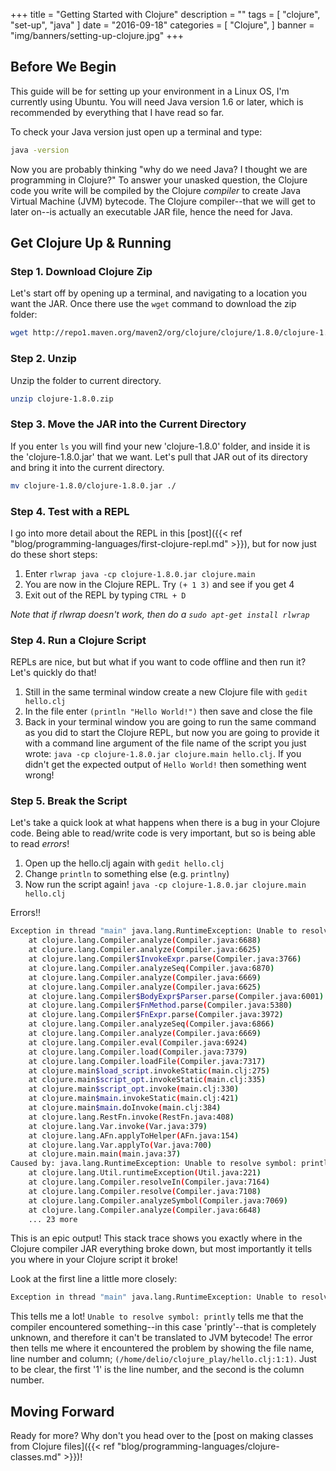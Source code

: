 +++
title = "Getting Started with Clojure"
description = ""
tags = [
    "clojure",
    "set-up",
	"java"
]
date = "2016-09-18"
categories = [
    "Clojure",
]
banner = "img/banners/setting-up-clojure.jpg"
+++

## Before We Begin

This guide will be for setting up your environment in a Linux OS, I'm currently using Ubuntu. You will need Java version 1.6 or later, which is recommended by everything that I have read so far.

To check your Java version just open up a terminal and type:
```bash
java -version
```

Now you are probably thinking "why do we need Java? I thought we are programming in Clojure?" To answer your unasked question, the Clojure code you write will be compiled by the Clojure *compiler* to create Java Virtual Machine (JVM) bytecode. The Clojure compiler--that we will get to later on--is actually an executable JAR file, hence the need for Java.

## Get Clojure Up & Running

### Step 1. Download Clojure Zip

Let's start off by opening up a terminal, and navigating to a location you want the JAR. Once there use the `wget` command to download the zip folder:

```bash
wget http://repo1.maven.org/maven2/org/clojure/clojure/1.8.0/clojure-1.8.0.zip
``` 

### Step 2. Unzip

Unzip the folder to current directory.

```bash
unzip clojure-1.8.0.zip
```

### Step 3. Move the JAR into the Current Directory

If you enter `ls` you will find your new 'clojure-1.8.0' folder, and inside it is the 'clojure-1.8.0.jar' that we want. Let's pull that JAR out of its directory and bring it into the current directory.

```bash
mv clojure-1.8.0/clojure-1.8.0.jar ./
```


### Step 4. Test with a REPL

I go into more detail about the REPL in this [post]({{< ref "blog/programming-languages/first-clojure-repl.md" >}}), but for now just do these short steps:

 1. Enter `rlwrap java -cp clojure-1.8.0.jar clojure.main` 
 2. You are now in the Clojure REPL. Try `(+ 1 3)` and see if you get 4
 3. Exit out of the REPL by typing `CTRL + D`
 
*Note that if rlwrap doesn't work, then do a `sudo apt-get install rlwrap`*

### Step 4. Run a Clojure Script

REPLs are nice, but but what if you want to code offline and then run it? Let's quickly do that!

 1. Still in the same terminal window create a new Clojure file with `gedit hello.clj`
 2. In the file enter `(println "Hello World!")` then save and close the file
 3. Back in your terminal window you are going to run the same command as you did to start the Clojure REPL, but now you are going to provide it with a command line argument of the file name of the script you just wrote: `java -cp clojure-1.8.0.jar clojure.main hello.clj`. If you didn't get the expected output of `Hello World!` then something went wrong!
 
### Step 5. Break the Script

Let's take a quick look at what happens when there is a bug in your Clojure code. Being able to read/write code is very important, but so is being able to read *errors*!

 1. Open up the hello.clj again with `gedit hello.clj`
 2. Change `println` to something else (e.g. `printlny`)
 3. Now run the script again! `java -cp clojure-1.8.0.jar clojure.main hello.clj`
 
Errors!!

```bash
Exception in thread "main" java.lang.RuntimeException: Unable to resolve symbol: printlny in this context, compiling:(/home/delio/clojure_play/hello.clj:1:1)
	at clojure.lang.Compiler.analyze(Compiler.java:6688)
	at clojure.lang.Compiler.analyze(Compiler.java:6625)
	at clojure.lang.Compiler$InvokeExpr.parse(Compiler.java:3766)
	at clojure.lang.Compiler.analyzeSeq(Compiler.java:6870)
	at clojure.lang.Compiler.analyze(Compiler.java:6669)
	at clojure.lang.Compiler.analyze(Compiler.java:6625)
	at clojure.lang.Compiler$BodyExpr$Parser.parse(Compiler.java:6001)
	at clojure.lang.Compiler$FnMethod.parse(Compiler.java:5380)
	at clojure.lang.Compiler$FnExpr.parse(Compiler.java:3972)
	at clojure.lang.Compiler.analyzeSeq(Compiler.java:6866)
	at clojure.lang.Compiler.analyze(Compiler.java:6669)
	at clojure.lang.Compiler.eval(Compiler.java:6924)
	at clojure.lang.Compiler.load(Compiler.java:7379)
	at clojure.lang.Compiler.loadFile(Compiler.java:7317)
	at clojure.main$load_script.invokeStatic(main.clj:275)
	at clojure.main$script_opt.invokeStatic(main.clj:335)
	at clojure.main$script_opt.invoke(main.clj:330)
	at clojure.main$main.invokeStatic(main.clj:421)
	at clojure.main$main.doInvoke(main.clj:384)
	at clojure.lang.RestFn.invoke(RestFn.java:408)
	at clojure.lang.Var.invoke(Var.java:379)
	at clojure.lang.AFn.applyToHelper(AFn.java:154)
	at clojure.lang.Var.applyTo(Var.java:700)
	at clojure.main.main(main.java:37)
Caused by: java.lang.RuntimeException: Unable to resolve symbol: printlny in this context
	at clojure.lang.Util.runtimeException(Util.java:221)
	at clojure.lang.Compiler.resolveIn(Compiler.java:7164)
	at clojure.lang.Compiler.resolve(Compiler.java:7108)
	at clojure.lang.Compiler.analyzeSymbol(Compiler.java:7069)
	at clojure.lang.Compiler.analyze(Compiler.java:6648)
	... 23 more
```

This is an epic output! This stack trace shows you exactly where in the Clojure compiler JAR everything broke down, but most importantly it tells you where in your Clojure script it broke!

Look at the first line a little more closely:

```bash
Exception in thread "main" java.lang.RuntimeException: Unable to resolve symbol: printlny in this context, compiling:(/home/delio/clojure_play/hello.clj:1:1)
```
This tells me a lot! `Unable to resolve symbol: printly` tells me that the compiler encountered  something--in this case 'printly'--that is completely unknown, and therefore it can't be translated to JVM bytecode! The error then tells me where it encountered the problem by showing the file name, line number and column; `(/home/delio/clojure_play/hello.clj:1:1)`. Just to be clear, the first '1' is the line number, and the second is the column number.

## Moving Forward

Ready for more? Why don't you head over to the [post on making classes from Clojure files]({{< ref "blog/programming-languages/clojure-classes.md" >}})!
